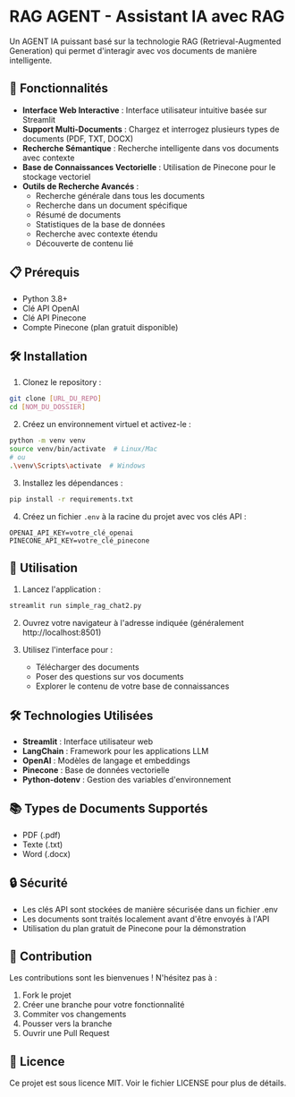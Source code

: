 # RAG AGENT - Assistant IA avec RAG

Un AGENT IA puissant basé sur la technologie RAG (Retrieval-Augmented Generation) qui permet d'interagir avec vos documents de manière intelligente.

## 🚀 Fonctionnalités

- **Interface Web Interactive** : Interface utilisateur intuitive basée sur Streamlit
- **Support Multi-Documents** : Chargez et interrogez plusieurs types de documents (PDF, TXT, DOCX)
- **Recherche Sémantique** : Recherche intelligente dans vos documents avec contexte
- **Base de Connaissances Vectorielle** : Utilisation de Pinecone pour le stockage vectoriel
- **Outils de Recherche Avancés** :
  - Recherche générale dans tous les documents
  - Recherche dans un document spécifique
  - Résumé de documents
  - Statistiques de la base de données
  - Recherche avec contexte étendu
  - Découverte de contenu lié

## 📋 Prérequis

- Python 3.8+
- Clé API OpenAI
- Clé API Pinecone
- Compte Pinecone (plan gratuit disponible)

## 🛠️ Installation

1. Clonez le repository :
```bash
git clone [URL_DU_REPO]
cd [NOM_DU_DOSSIER]
```

2. Créez un environnement virtuel et activez-le :
```bash
python -m venv venv
source venv/bin/activate  # Linux/Mac
# ou
.\venv\Scripts\activate  # Windows
```

3. Installez les dépendances :
```bash
pip install -r requirements.txt
```

4. Créez un fichier `.env` à la racine du projet avec vos clés API :
```
OPENAI_API_KEY=votre_clé_openai
PINECONE_API_KEY=votre_clé_pinecone
```

## 🚀 Utilisation

1. Lancez l'application :
```bash
streamlit run simple_rag_chat2.py
```

2. Ouvrez votre navigateur à l'adresse indiquée (généralement http://localhost:8501)

3. Utilisez l'interface pour :
   - Télécharger des documents
   - Poser des questions sur vos documents
   - Explorer le contenu de votre base de connaissances

## 🛠️ Technologies Utilisées

- **Streamlit** : Interface utilisateur web
- **LangChain** : Framework pour les applications LLM
- **OpenAI** : Modèles de langage et embeddings
- **Pinecone** : Base de données vectorielle
- **Python-dotenv** : Gestion des variables d'environnement

## 📚 Types de Documents Supportés

- PDF (.pdf)
- Texte (.txt)
- Word (.docx)

## 🔒 Sécurité

- Les clés API sont stockées de manière sécurisée dans un fichier .env
- Les documents sont traités localement avant d'être envoyés à l'API
- Utilisation du plan gratuit de Pinecone pour la démonstration

## 🤝 Contribution

Les contributions sont les bienvenues ! N'hésitez pas à :
1. Fork le projet
2. Créer une branche pour votre fonctionnalité
3. Commiter vos changements
4. Pousser vers la branche
5. Ouvrir une Pull Request

## 📝 Licence

Ce projet est sous licence MIT. Voir le fichier LICENSE pour plus de détails. 